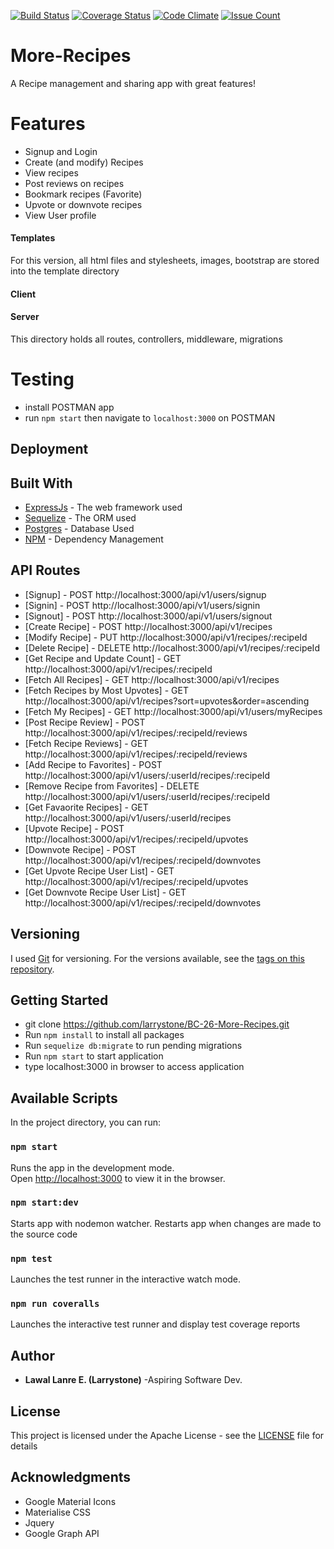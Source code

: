 [![Build Status](https://travis-ci.org/larrystone/BC-26-More-Recipes.svg?branch=develop)](https://travis-ci.org/larrystone/BC-26-More-Recipes)
[![Coverage Status](https://coveralls.io/repos/github/larrystone/BC-26-More-Recipes/badge.svg?branch=develop)](https://coveralls.io/github/larrystone/BC-26-More-Recipes?branch=develop)
[![Code Climate](https://codeclimate.com/github/larrystone/BC-26-More-Recipes/badges/gpa.svg)](https://codeclimate.com/github/larrystone/BC-26-More-Recipes)
[![Issue Count](https://codeclimate.com/github/larrystone/BC-26-More-Recipes/badges/issue_count.svg)](https://codeclimate.com/github/larrystone/BC-26-More-Recipes)

# More-Recipes
A Recipe management and sharing app with great features!

# Features
- Signup and Login
- Create (and modify) Recipes
- View recipes
- Post reviews on recipes
- Bookmark recipes (Favorite)
- Upvote or downvote recipes
- View User profile

#### Templates
For this version, all html files and stylesheets, images, bootstrap are stored into the template directory

#### Client


#### Server
This directory holds all routes, controllers, middleware, migrations

# Testing
- install POSTMAN app
- run `npm start` then navigate to `localhost:3000` on POSTMAN

## Deployment


## Built With

* [ExpressJs](https://expressjs.com/) - The web framework used
* [Sequelize](http://docs.sequelizejs.com/) - The ORM used
* [Postgres](https://www.postgresql.org/) - Database Used
* [NPM](https://www.npmjs.com/) - Dependency Management

## API Routes

* [Signup] - POST http://localhost:3000/api/v1/users/signup
* [Signin] - POST http://localhost:3000/api/v1/users/signin
* [Signout] - POST http://localhost:3000/api/v1/users/signout
* [Create Recipe] - POST http://localhost:3000/api/v1/recipes
* [Modify Recipe] - PUT http://localhost:3000/api/v1/recipes/:recipeId
* [Delete Recipe] - DELETE http://localhost:3000/api/v1/recipes/:recipeId
* [Get Recipe and Update Count] - GET http://localhost:3000/api/v1/recipes/:recipeId
* [Fetch All Recipes] - GET http://localhost:3000/api/v1/recipes
* [Fetch Recipes by Most Upvotes] - GET http://localhost:3000/api/v1/recipes?sort=upvotes&order=ascending
* [Fetch My Recipes] - GET http://localhost:3000/api/v1/users/myRecipes
* [Post Recipe Review] - POST http://localhost:3000/api/v1/recipes/:recipeId/reviews
* [Fetch Recipe Reviews] - GET http://localhost:3000/api/v1/recipes/:recipeId/reviews
* [Add Recipe to Favorites] - POST http://localhost:3000/api/v1/users/:userId/recipes/:recipeId
* [Remove Recipe from Favorites] - DELETE http://localhost:3000/api/v1/users/:userId/recipes/:recipeId
* [Get Favaorite Recipes] - GET http://localhost:3000/api/v1/users/:userId/recipes
* [Upvote Recipe] - POST http://localhost:3000/api/v1/recipes/:recipeId/upvotes
* [Downvote Recipe] - POST http://localhost:3000/api/v1/recipes/:recipeId/downvotes
* [Get Upvote Recipe User List] - GET http://localhost:3000/api/v1/recipes/:recipeId/upvotes
* [Get Downvote Recipe User List] - GET http://localhost:3000/api/v1/recipes/:recipeId/downvotes

## Versioning

I used [Git](https://git-scm.com/) for versioning. For the versions available, see the [tags on this repository](https://github.com/larrystone/BC-26-More-Recipes.git).

## Getting Started

* git clone https://github.com/larrystone/BC-26-More-Recipes.git
* Run `npm install` to install all packages
* Run `sequelize db:migrate` to run pending migrations
* Run `npm start` to start application
* type localhost:3000 in browser to access application

## Available Scripts

In the project directory, you can run:

### `npm start`

Runs the app in the development mode.<br>
Open [http://localhost:3000](http://localhost:3000) to view it in the browser.

### `npm start:dev`

Starts app with nodemon watcher. Restarts app when changes are made to the source code

### `npm test`

Launches the test runner in the interactive watch mode.

### `npm run coveralls`

Launches the interactive test runner and display test coverage reports


## Author
* **Lawal Lanre E. (Larrystone)** -Aspiring Software Dev.

## License

This project is licensed under the Apache License - see the [LICENSE](LICENSE) file for details

## Acknowledgments

* Google Material Icons
* Materialise CSS
* Jquery
* Google Graph API